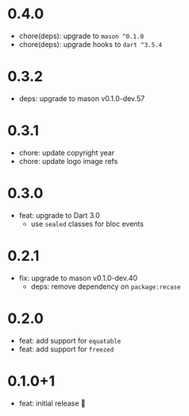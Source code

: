 # 0.4.0

- chore(deps): upgrade to `mason ^0.1.0`
- chore(deps): upgrade hooks to `dart ^3.5.4`

# 0.3.2

- deps: upgrade to mason v0.1.0-dev.57

# 0.3.1

- chore: update copyright year
- chore: update logo image refs

# 0.3.0

- feat: upgrade to Dart 3.0
  - use `sealed` classes for bloc events

# 0.2.1

- fix: upgrade to mason v0.1.0-dev.40
  - deps: remove dependency on `package:recase`

# 0.2.0

- feat: add support for `equatable`
- feat: add support for `freezed`

# 0.1.0+1

- feat: initial release 🎉
